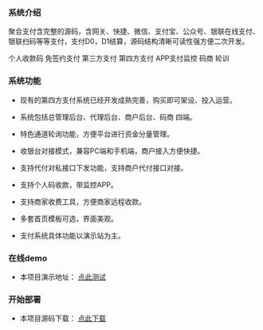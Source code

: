 ### 系统介绍
聚合支付含完整的源码，含网关、快捷、微信、支付宝、公众号、银联在线支付、银联扫码等等支付，支付D0，D1结算，源码结构清晰可读性强方便二次开发。

个人收款码 免签约支付 第三方支付 第四方支付 APP支付监控 码商 轮训


### 系统功能
- 现有的第四方支付系统已经开发成熟完善，购买即可架设、投入运营。

- 系统包括总管理后台、代理后台、商户后台、码商 四端。

- 特色通道轮询功能，方便平台进行资金分量管理。

- 收银台对接模式，兼容PC端和手机端，商户接入方便快捷。

- 支持代付对私接口下发功能，支持商户代付接口对接。

- 支持个人码收款，带监控APP。

- 支持商家收费工具，方便商家远程收款。 

- 多套首页模板可选，界面美观。
  
- 支付系统具体功能以演示站为主。

### 在线demo
- 本项目演示地址： [点此测试](http://espay.jmkeji.net)

### 开始部署
- 本项目源码下载： [点此下载](http://espay.jmkeji.net)

